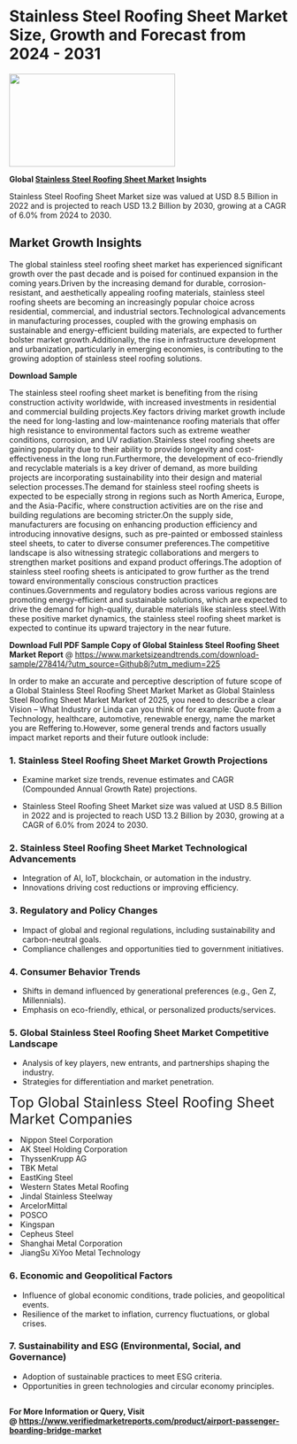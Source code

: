 <H1>Stainless Steel Roofing Sheet Market Size, Growth and Forecast from 2024 - 2031</H1><img class="aligncenter size-medium wp-image-584254" src="https://thirdeyenews.in/wp-content/uploads/2024/09/Global-Market-Research-300x168.jpeg" alt="" width="300" height="168" /><p><strong>Global&nbsp;<a href="https://www.marketsizeandtrends.com/download-sample/278414/?utm_source=Github8j?utm_medium=225">Stainless Steel Roofing Sheet Market</a> Insights</strong></p><p>Stainless Steel Roofing Sheet Market size was valued at USD 8.5 Billion in 2022 and is projected to reach USD 13.2 Billion by 2030, growing at a CAGR of 6.0% from 2024 to 2030.</p><p><h2>Market Growth Insights</h2> <p>The global stainless steel roofing sheet market has experienced significant growth over the past decade and is poised for continued expansion in the coming years.Driven by the increasing demand for durable, corrosion-resistant, and aesthetically appealing roofing materials, stainless steel roofing sheets are becoming an increasingly popular choice across residential, commercial, and industrial sectors.Technological advancements in manufacturing processes, coupled with the growing emphasis on sustainable and energy-efficient building materials, are expected to further bolster market growth.Additionally, the rise in infrastructure development and urbanization, particularly in emerging economies, is contributing to the growing adoption of stainless steel roofing solutions.</p> <p><strong>Download Sample</strong></p> <p>The stainless steel roofing sheet market is benefiting from the rising construction activity worldwide, with increased investments in residential and commercial building projects.Key factors driving market growth include the need for long-lasting and low-maintenance roofing materials that offer high resistance to environmental factors such as extreme weather conditions, corrosion, and UV radiation.Stainless steel roofing sheets are gaining popularity due to their ability to provide longevity and cost-effectiveness in the long run.Furthermore, the development of eco-friendly and recyclable materials is a key driver of demand, as more building projects are incorporating sustainability into their design and material selection processes.The demand for stainless steel roofing sheets is expected to be especially strong in regions such as North America, Europe, and the Asia-Pacific, where construction activities are on the rise and building regulations are becoming stricter.On the supply side, manufacturers are focusing on enhancing production efficiency and introducing innovative designs, such as pre-painted or embossed stainless steel sheets, to cater to diverse consumer preferences.The competitive landscape is also witnessing strategic collaborations and mergers to strengthen market positions and expand product offerings.The adoption of stainless steel roofing sheets is anticipated to grow further as the trend toward environmentally conscious construction practices continues.Governments and regulatory bodies across various regions are promoting energy-efficient and sustainable solutions, which are expected to drive the demand for high-quality, durable materials like stainless steel.With these positive market dynamics, the stainless steel roofing sheet market is expected to continue its upward trajectory in the near future.<p><span class=""><strong>Download Full PDF Sample Copy of Global Stainless Steel Roofing Sheet Market Report</strong> @ <a href="https://www.marketsizeandtrends.com/download-sample/278414/?utm_source=Github8j?utm_medium=225" target="_blank">https://www.marketsizeandtrends.com/download-sample/278414/?utm_source=Github8j?utm_medium=225</a></span></p><p>In order to make an accurate and perceptive description of future scope of a Global&nbsp;Stainless Steel Roofing Sheet Market Market as Global&nbsp;Stainless Steel Roofing Sheet Market Market of 2025, you need to describe a clear Vision &ndash; What Industry or Linda can you think of for example: Quote from a Technology, healthcare, automotive, renewable energy, name the market you are Reffering to.However, some general trends and factors usually impact market reports and their future outlook include:</p><h3>1.&nbsp;<strong>Stainless Steel Roofing Sheet Market Growth Projections</strong></h3><ul><li>Examine market size trends, revenue estimates and CAGR (Compounded Annual Growth Rate) projections.</li><li><p>Stainless Steel Roofing Sheet Market size was valued at USD 8.5 Billion in 2022 and is projected to reach USD 13.2 Billion by 2030, growing at a CAGR of 6.0% from 2024 to 2030.</p></li></ul><h3>2.&nbsp;<strong>Stainless Steel Roofing Sheet Market Technological Advancements</strong></h3><ul><li>Integration of AI, IoT, blockchain, or automation in the industry.</li><li>Innovations driving cost reductions or improving efficiency.</li></ul><h3>3.&nbsp;<strong>Regulatory and Policy Changes</strong></h3><ul><li>Impact of global and regional regulations, including sustainability and carbon-neutral goals.</li><li>Compliance challenges and opportunities tied to government initiatives.</li></ul><h3>4.&nbsp;<strong>Consumer Behavior Trends</strong></h3><ul><li>Shifts in demand influenced by generational preferences (e.g., Gen Z, Millennials).</li><li>Emphasis on eco-friendly, ethical, or personalized products/services.</li></ul><h3>5.&nbsp;<strong>Global Stainless Steel Roofing Sheet Market Competitive Landscape</strong></h3><ul><li>Analysis of key players, new entrants, and partnerships shaping the industry.</li><li>Strategies for differentiation and market penetration.</li></ul><p data-pm-slice="1 1 []"><span style="color: inherit; font-family: inherit; font-size: 25px;">Top Global Stainless Steel Roofing Sheet Market Companies</span></p><div class="" data-test-id=""><p><li>Nippon Steel Corporation</li><li> AK Steel Holding Corporation</li><li> ThyssenKrupp AG</li><li> TBK Metal</li><li> EastKing Steel</li><li> Western States Metal Roofing</li><li> Jindal Stainless Steelway</li><li> ArcelorMittal</li><li> POSCO</li><li> Kingspan</li><li> Cepheus Steel</li><li> Shanghai Metal Corporation</li><li> JiangSu XiYoo Metal Technology</li></p></div><h3>6.&nbsp;<strong>Economic and Geopolitical Factors</strong></h3><ul><li>Influence of global economic conditions, trade policies, and geopolitical events.</li><li>Resilience of the market to inflation, currency fluctuations, or global crises.</li></ul><h3>7.&nbsp;<strong>Sustainability and ESG (Environmental, Social, and Governance)</strong></h3><ul><li>Adoption of sustainable practices to meet ESG criteria.</li><li>Opportunities in green technologies and circular economy principles.</li></ul><h2><strong style="font-size: 14px;">For More Information or Query, Visit @&nbsp;</strong><a style="background-color: #ffffff; font-size: 14px;" href="https://www.marketsizeandtrends.com/report/stainless-steel-roofing-sheet-market/" target="_blank">https://www.verifiedmarketreports.com/product/airport-passenger-boarding-bridge-market</a></h2>